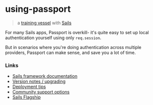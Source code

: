 # using-passport

> a [training vessel](https://github.com/sails101) with [Sails](http://sailsjs.com)


For many Sails apps, Passport is overkill- it's quite easy to set up local authentication yourself using only `req.session`.

But in scenarios where you're doing authentication across multiple providers, Passport can make sense, and save you a lot of time.

<!-- This tutorial takes advantage of a quick passport hook I put together to eliminate some of the more confusing aspects of integration with Sails from user-space.  For an in-depth tutorial on how the hook ended up getting built, check out [ORIGINAL_PREHOOK_WALKTHROUGH.md](https://github.com/sails101/using-passport/blob/master/ORIGINAL_2014_WALKTHROUGH.md). -->


### Links

+ [Sails framework documentation](http://sailsjs.com/documentation)
+ [Version notes / upgrading](http://sailsjs.com/documentation/upgrading/to-v-1-0)
+ [Deployment tips](http://sailsjs.com/documentation/concepts/deployment)
+ [Community support options](http://sailsjs.com/support)
+ [Sails Flagship](https://flagship.sailsjs.com)

